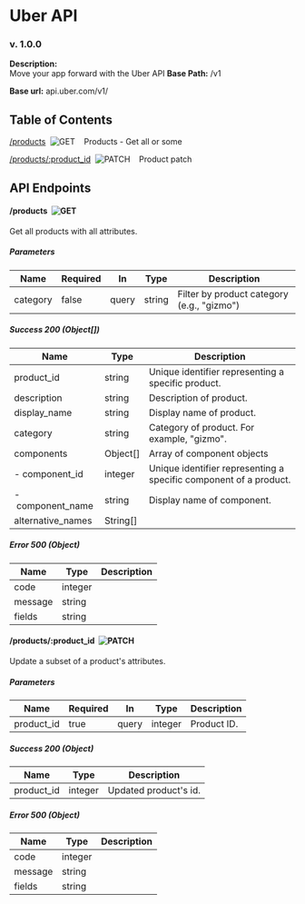 # Uber API
### v. 1.0.0

**Description:**  
Move your app forward with the Uber API
**Base Path:** /v1  


**Base url:** api.uber.com/v1/ 


## Table of Contents


[/products](#/products_get)&nbsp;&nbsp;![GET](https://github.com/spatialdev/static-api-docs/blob/master/images/get.png?raw=true)&nbsp;&nbsp;&nbsp;&nbsp;Products - Get all or some



[/products/:product_id](#/products/:product_id_patch)&nbsp;&nbsp;![PATCH](https://github.com/spatialdev/static-api-docs/blob/master/images/patch.png?raw=true)&nbsp;&nbsp;&nbsp;&nbsp;Product patch



## API Endpoints



#### <a id="/products_get">/products</a>&nbsp;&nbsp;![GET](https://github.com/spatialdev/static-api-docs/blob/master/images/get.png?raw=true)

Get all products with all attributes.


##### Parameters
|Name|Required|In|Type|Description|
|---|---|---|---|---|
|category|false|query|string|Filter by product category (e.g., &quot;gizmo&quot;)|



##### Success 200 (Object[])
|Name|Type|Description|
|---|---|---|
|product_id|string|Unique identifier representing a specific product.|
|description|string|Description of product.|
|display_name|string|Display name of product.|
|category|string|Category of product. For example, &quot;gizmo&quot;.|
|components|Object[]|Array of component objects|
|-&nbsp;component_id|integer|Unique identifier representing a specific component of a product.|
|-&nbsp;component_name|string|Display name of component.|
|alternative_names|String[]||

##### Error 500 (Object)
|Name|Type|Description|
|---|---|---|
|code|integer||
|message|string||
|fields|string||




#### <a id="/products/:product_id_patch">/products/:product_id</a>&nbsp;&nbsp;![PATCH](https://github.com/spatialdev/static-api-docs/blob/master/images/patch.png?raw=true)

Update a subset of a product&#39;s attributes.


##### Parameters
|Name|Required|In|Type|Description|
|---|---|---|---|---|
|product_id|true|query|integer|Product ID.|



##### Success 200 (Object)
|Name|Type|Description|
|---|---|---|
|product_id|integer|Updated product&#39;s id.|

##### Error 500 (Object)
|Name|Type|Description|
|---|---|---|
|code|integer||
|message|string||
|fields|string||



